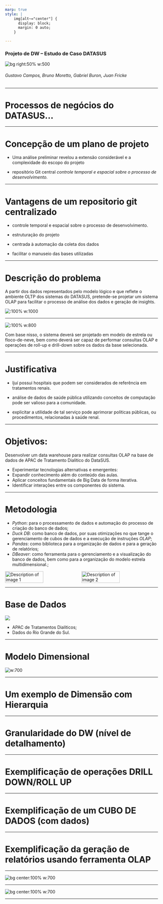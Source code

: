 ```yaml
---
marp: true
style: |
    img[alt~="center"] {
      display: block;
      margin: 0 auto;
    }

---
```

<!-- theme: uncover   -->
<!-- class: invert -->

### Projeto de DW – Estudo de Caso DATASUS
![bg right:50% w:500](photos/cubo-brazil-data-cube-bdc.png)
###### Gustavo Campos, Bruno Moretto, Gabriel Buron, Juan Fricke

---

# Processos de negócios do DATASUS...


---

# Concepção de um plano de projeto

* Uma análise preliminar revelou a extensão considerável e a complexidade do escopo do projeto

* repositório Git central
*controle temporal e espacial sobre o processo de desenvolvimento.*

---

# Vantagens de um repositorio git centralizado

* controle temporal e espacial sobre o processo de desenvolvimento.

* estruturação do projeto

* centrada à automação da coleta dos dados

* facilitar o manuseio das bases utilizadas

---

# Descrição do problema

A partir dos dados representados pelo modelo lógico e que reflete o ambiente OLTP dos sistemas do DATASUS, pretende-se projetar um sistema OLAP para facilitar o processo de análise dos dados e geração de insights.

![:100% w:1000](photos/Roll-up-and-Drill-down-operations.png)

---

![:100% w:800](photos/star-vs-snow.jpg)

Com base nisso, o sistema deverá ser projetado em modelo de estrela ou floco-de-neve, bem como deverá ser capaz de performar consultas OLAP e operações de roll-up e drill-down sobre os dados da base selecionada.

---

# Justificativa

* Ijuí possui hospitais que podem ser considerados de referência em tratamentos renais.

* análise de dados de saúde pública utilizando conceitos de computação pode ser valioso para a comunidade.

* explicitar a utilidade de tal serviço pode aprimorar políticas públicas, ou procedimentos, relacionadas à saúde renal.

---


# Objetivos:

  Desenvolver um data warehouse para realizar consultas OLAP na base de dados de APAC de Tratamento Dialítico do DataSUS.

- Experimentar tecnologias alternativas e emergentes:
- Expandir conhecimento além do conteúdo das aulas.
- Aplicar conceitos fundamentais de Big Data de forma iterativa.
- Identificar interações entre os componentes do sistema.

---

# Metodologia

- _Python_: para o processamento de dados e automação do processo de criação do banco de dados;
- _Duck DB_: como banco de dados, por suas otimizações no que tange o gerenciamento de cubos de dados e a execução de instruções _OLAP_;
- _Pandas_: como biblioteca para a organização de dados e para a geração de relatórios;
- _DBeaver_: como ferramenta para o gerenciamento e a visualização do banco de dados, bem como para a organização do modelo estrela multidimensional.;

<div style="display: flex;">
  <img src="photos/duckdb.jpg" alt="Description of image 1" style="width: 50%;">
  <img src="photos/dbeaver.png" alt="Description of image 2" style="width: 50%;">
</div>

---

# Base de Dados

![](photos/hemod.png) 
- APAC de Tratamentos Dialíticos;
- Dados do Rio Grande do Sul.

---

# Modelo Dimensional

![w:700](photos/ERdiagram_OLAP_model.png)

---

# Um exemplo de Dimensão com Hierarquia

---

# Granularidade do DW (nível de detalhamento)

---

# Exemplificação de operações DRILL DOWN/ROLL UP

---

# Exemplificação de um CUBO DE DADOS (com dados)

--- 

# Exemplificação da geração de relatórios usando ferramenta OLAP

---

![bg center:100% w:700](photos/susgpre.sh-in-action.png)

---

![bg center:100% w:700](photos/First-Version-running.png)

---